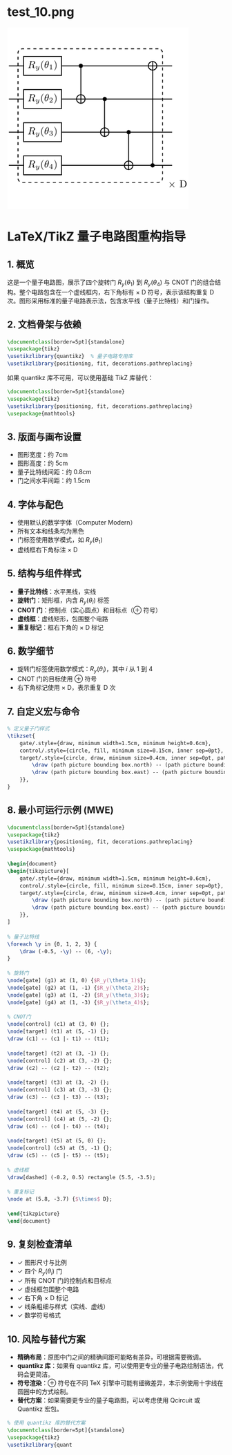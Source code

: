 # test_10.png

![test_10.png](../../../eval_dataset/images/test_10.png)

# LaTeX/TikZ 量子电路图重构指导

## 1. 概览

这是一个量子电路图，展示了四个旋转门 $R_y(\theta_1)$ 到 $R_y(\theta_4)$ 与 CNOT 门的组合结构。整个电路包含在一个虚线框内，右下角标有 $\times$ D 符号，表示该结构重复 D 次。图形采用标准的量子电路表示法，包含水平线（量子比特线）和门操作。

## 2. 文档骨架与依赖

```latex
\documentclass[border=5pt]{standalone}
\usepackage{tikz}
\usetikzlibrary{quantikz}  % 量子电路专用库
\usetikzlibrary{positioning, fit, decorations.pathreplacing}
```

如果 quantikz 库不可用，可以使用基础 TikZ 库替代：

```latex
\documentclass[border=5pt]{standalone}
\usepackage{tikz}
\usetikzlibrary{positioning, fit, decorations.pathreplacing}
\usepackage{mathtools}
```

## 3. 版面与画布设置

- 图形宽度：约 7cm
- 图形高度：约 5cm
- 量子比特线间距：约 0.8cm
- 门之间水平间距：约 1.5cm

## 4. 字体与配色

- 使用默认的数学字体（Computer Modern）
- 所有文本和线条均为黑色
- 门标签使用数学模式，如 $R_y(\theta_1)$
- 虚线框右下角标注 $\times$ D

## 5. 结构与组件样式

- **量子比特线**：水平黑线，实线
- **旋转门**：矩形框，内含 $R_y(\theta_i)$ 标签
- **CNOT 门**：控制点（实心圆点）和目标点（⊕ 符号）
- **虚线框**：虚线矩形，包围整个电路
- **重复标记**：框右下角的 $\times$ D 标记

## 6. 数学细节

- 旋转门标签使用数学模式：$R_y(\theta_i)$，其中 $i$ 从 1 到 4
- CNOT 门的目标使用 $\oplus$ 符号
- 右下角标记使用 $\times$ D，表示重复 D 次

## 7. 自定义宏与命令

```latex
% 定义量子门样式
\tikzset{
    gate/.style={draw, minimum width=1.5cm, minimum height=0.6cm},
    control/.style={circle, fill, minimum size=0.15cm, inner sep=0pt},
    target/.style={circle, draw, minimum size=0.4cm, inner sep=0pt, path picture={
        \draw (path picture bounding box.north) -- (path picture bounding box.south);
        \draw (path picture bounding box.east) -- (path picture bounding box.west);
    }},
}
```

## 8. 最小可运行示例 (MWE)

```latex
\documentclass[border=5pt]{standalone}
\usepackage{tikz}
\usetikzlibrary{positioning, fit, decorations.pathreplacing}
\usepackage{mathtools}

\begin{document}
\begin{tikzpicture}[
    gate/.style={draw, minimum width=1.5cm, minimum height=0.6cm},
    control/.style={circle, fill, minimum size=0.15cm, inner sep=0pt},
    target/.style={circle, draw, minimum size=0.4cm, inner sep=0pt, path picture={
        \draw (path picture bounding box.north) -- (path picture bounding box.south);
        \draw (path picture bounding box.east) -- (path picture bounding box.west);
    }},
]

% 量子比特线
\foreach \y in {0, 1, 2, 3} {
    \draw (-0.5, -\y) -- (6, -\y);
}

% 旋转门
\node[gate] (g1) at (1, 0) {$R_y(\theta_1)$};
\node[gate] (g2) at (1, -1) {$R_y(\theta_2)$};
\node[gate] (g3) at (1, -2) {$R_y(\theta_3)$};
\node[gate] (g4) at (1, -3) {$R_y(\theta_4)$};

% CNOT门
\node[control] (c1) at (3, 0) {};
\node[target] (t1) at (5, -1) {};
\draw (c1) -- (c1 |- t1) -- (t1);

\node[target] (t2) at (3, -1) {};
\node[control] (c2) at (3, -2) {};
\draw (c2) -- (c2 |- t2) -- (t2);

\node[target] (t3) at (3, -2) {};
\node[control] (c3) at (3, -3) {};
\draw (c3) -- (c3 |- t3) -- (t3);

\node[target] (t4) at (5, -3) {};
\node[control] (c4) at (5, -2) {};
\draw (c4) -- (c4 |- t4) -- (t4);

\node[target] (t5) at (5, 0) {};
\node[control] (c5) at (5, -1) {};
\draw (c5) -- (c5 |- t5) -- (t5);

% 虚线框
\draw[dashed] (-0.2, 0.5) rectangle (5.5, -3.5);

% 重复标记
\node at (5.8, -3.7) {$\times$ D};

\end{tikzpicture}
\end{document}
```

## 9. 复刻检查清单

- ✓ 图形尺寸与比例
- ✓ 四个 $R_y(\theta_i)$ 门
- ✓ 所有 CNOT 门的控制点和目标点
- ✓ 虚线框包围整个电路
- ✓ 右下角 $\times$ D 标记
- ✓ 线条粗细与样式（实线、虚线）
- ✓ 数学符号格式

## 10. 风险与替代方案

- **精确布局**：原图中门之间的精确间距可能略有差异，可根据需要微调。
- **quantikz 库**：如果有 quantikz 库，可以使用更专业的量子电路绘制语法，代码会更简洁。
- **符号渲染**：⊕ 符号在不同 TeX 引擎中可能有细微差异，本示例使用十字线在圆圈中的方式绘制。
- **替代方案**：如果需要更专业的量子电路图，可以考虑使用 Qcircuit 或 Quantikz 宏包。

```latex
% 使用 quantikz 库的替代方案
\documentclass[border=5pt]{standalone}
\usepackage{tikz}
\usetikzlibrary{quant
